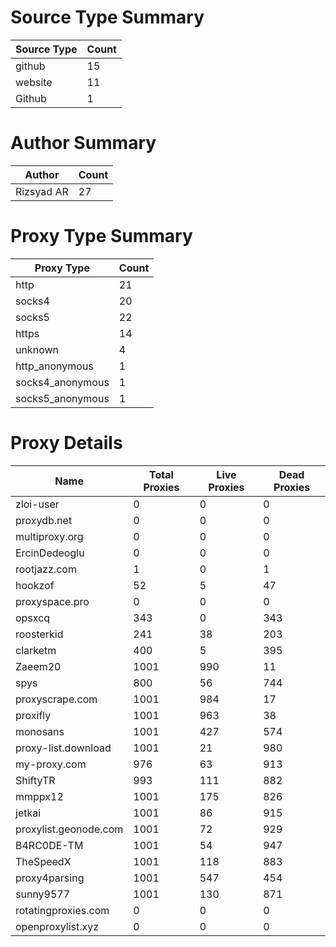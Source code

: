 # Source Type Summary

| Source Type | Count |
|-------------|-------|
| github | 15 |
| website | 11 |
| Github | 1 |


# Author Summary

| Author | Count |
|--------|-------|
| Rizsyad AR | 27 |


# Proxy Type Summary

| Proxy Type | Count |
|------------|-------|
| http | 21 |
| socks4 | 20 |
| socks5 | 22 |
| https | 14 |
| unknown | 4 |
| http_anonymous | 1 |
| socks4_anonymous | 1 |
| socks5_anonymous | 1 |


# Proxy Details

| Name | Total Proxies | Live Proxies | Dead Proxies |
|------|---------------|--------------|---------------|
| zloi-user | 0 | 0 | 0 |
| proxydb.net | 0 | 0 | 0 |
| multiproxy.org | 0 | 0 | 0 |
| ErcinDedeoglu | 0 | 0 | 0 |
| rootjazz.com | 1 | 0 | 1 |
| hookzof | 52 | 5 | 47 |
| proxyspace.pro | 0 | 0 | 0 |
| opsxcq | 343 | 0 | 343 |
| roosterkid | 241 | 38 | 203 |
| clarketm | 400 | 5 | 395 |
| Zaeem20 | 1001 | 990 | 11 |
| spys | 800 | 56 | 744 |
| proxyscrape.com | 1001 | 984 | 17 |
| proxifly | 1001 | 963 | 38 |
| monosans | 1001 | 427 | 574 |
| proxy-list.download | 1001 | 21 | 980 |
| my-proxy.com | 976 | 63 | 913 |
| ShiftyTR | 993 | 111 | 882 |
| mmppx12 | 1001 | 175 | 826 |
| jetkai | 1001 | 86 | 915 |
| proxylist.geonode.com | 1001 | 72 | 929 |
| B4RC0DE-TM | 1001 | 54 | 947 |
| TheSpeedX | 1001 | 118 | 883 |
| proxy4parsing | 1001 | 547 | 454 |
| sunny9577 | 1001 | 130 | 871 |
| rotatingproxies.com | 0 | 0 | 0 |
| openproxylist.xyz | 0 | 0 | 0 |
